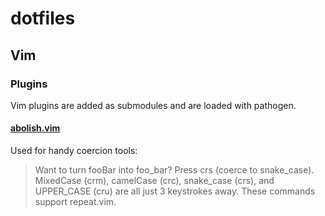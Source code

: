 # dotfiles

## Vim

### Plugins

Vim plugins are added as submodules and are loaded with pathogen.

#### [abolish.vim](https://github.com/tpope/vim-abolish)

Used for handy coercion tools:

> Want to turn fooBar into foo_bar? Press crs (coerce to snake_case). MixedCase (crm), camelCase (crc), snake_case (crs), and UPPER_CASE (cru) are all just 3 keystrokes away. These commands support repeat.vim.



